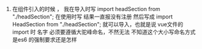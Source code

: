 1. 在组件引入的时候 ， 我在导入时写
  import headSection from "./headSection";
  在使用时写<head-section></head-section>
  结果一直报没有注册
  然后写成
  import HeadSection from "./headSection";
  就可以导入，也就是说 vue文件的import 时 名字 必须要遵循大驼峰命名，不然无法 
  不知道这个大小写命名方式是es6 的强制要求还是怎样
